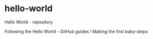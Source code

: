 # hello-world
Hello World - repository

Following the Hello World - GitHub guides ! 
Making the first baby-steps
